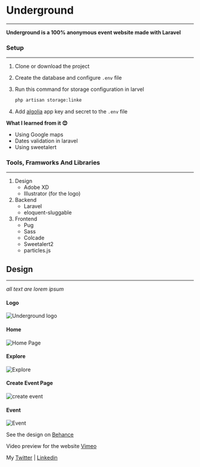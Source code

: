# **Underground**
-------------------
**Underground is a 100% anonymous event website made with Laravel**

### **Setup**
---------------
1. Clone or download the project

2. Create the database and configure `.env` file

3. Run this command for storage configuration in larvel
    ```bash
    php artisan storage:linke
    ``` 

4. Add [algolia](https://www.algolia.com/) app key and secret to the `.env` file


**What I learned from it 😊**
* Using Google maps
* Dates validation in laravel
* Using sweetalert

### **Tools, Framworks And Libraries**
--------------------------------------
1. Design
    * Adobe XD
    * Illustrator (for the logo)
2. Backend
    * Laravel
    * eloquent-sluggable
3. Frontend
    * Pug
    * Sass
    * Colcade
    * Sweetalert2
    * particles.js
    
## **Design** 
------------------------
_all text are lorem ipsum_

#### **Logo**
![Underground logo](design/logo.jpg)

#### **Home**
![Home Page](design/Home.jpg)

#### **Explore**
![Explore](design/Explore.jpg)

#### **Create Event Page**
![create event](design/Create.jpg)

#### **Event**
![Event](design/Event.jpg)

See the design on 
[Behance](https://www.behance.net/gallery/93142129/Underground)

Video preview for the website [Vimeo](https://vimeo.com/395029196)

My
[Twitter](https://twitter.com/MrMohamed98) | 
[Linkedin](https://www.linkedin.com/in/mohamed-abdallah-b731b61a2/)